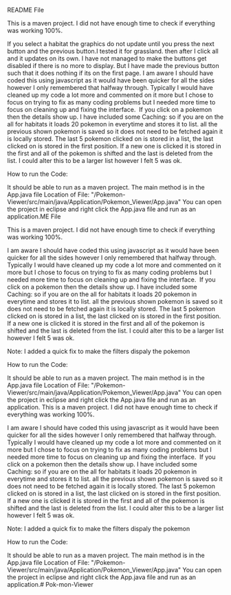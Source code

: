 README File

This is a maven project. 
I did not have enough time to check if everything was working 100%.

If you select a habitat the graphics do not update until you press the next button and the previous button.I tested it for grassland. then after I click all and it updates on its own.
I have not managed to make the buttons get disabled if there is no more to display.
But I have made the previous button such that it does nothing if its on the first page.
I am aware I should have coded this using javascript as it would have been quicker for all the sides however I only remembered that halfway through.
Typically I would have cleaned up my code a lot more and commented on it more but I chose to focus on trying to fix as many coding problems but I needed more time to focus on cleaning up and fixing the interface. 
If you click on a pokemon then the details show up. I have included some Caching: so if you are on the all for habitats it loads 20 pokemon in everytime and stores it to list. all the previous shown pokemon is saved so it does not need to be fetched again it is locally stored. The last 5 pokemon clicked on is stored in a list, the last clicked on is stored in the first position. If a new one is clicked it is stored in the first and all of the pokemon is shifted and the last is deleted from the list. I could alter this to be a larger list however I felt 5 was ok.


How to run the Code:

It should be able to run as a maven project.
The main method is in the App.java file 
Location of File: "/Pokemon-Viewer/src/main/java/Application/Pokemon_Viewer/App.java"
You can open the project in eclipse and right click the App.java file and run as an application.ME File

This is a maven project. 
I did not have enough time to check if everything was working 100%.


I am aware I should have coded this using javascript as it would have been quicker for all the sides however I only remembered that halfway through.
Typically I would have cleaned up my code a lot more and commented on it more but I chose to focus on trying to fix as many coding problems but I needed more time to focus on cleaning up and fixing the interface. 
If you click on a pokemon then the details show up. I have included some Caching: so if you are on the all for habitats it loads 20 pokemon in everytime and stores it to list. all the previous shown pokemon is saved so it does not need to be fetched again it is locally stored. The last 5 pokemon clicked on is stored in a list, the last clicked on is stored in the first position. If a new one is clicked it is stored in the first and all of the pokemon is shifted and the last is deleted from the list. I could alter this to be a larger list however I felt 5 was ok.

Note:
I added a quick fix to make the filters dispaly the pokemon

How to run the Code:

It should be able to run as a maven project.
The main method is in the App.java file 
Location of File: "/Pokemon-Viewer/src/main/java/Application/Pokemon_Viewer/App.java"
You can open the project in eclipse and right click the App.java file and run as an application.
This is a maven project. 
I did not have enough time to check if everything was working 100%.


I am aware I should have coded this using javascript as it would have been quicker for all the sides however I only remembered that halfway through.
Typically I would have cleaned up my code a lot more and commented on it more but I chose to focus on trying to fix as many coding problems but I needed more time to focus on cleaning up and fixing the interface. 
If you click on a pokemon then the details show up. I have included some Caching: so if you are on the all for habitats it loads 20 pokemon in everytime and stores it to list. all the previous shown pokemon is saved so it does not need to be fetched again it is locally stored. The last 5 pokemon clicked on is stored in a list, the last clicked on is stored in the first position. If a new one is clicked it is stored in the first and all of the pokemon is shifted and the last is deleted from the list. I could alter this to be a larger list however I felt 5 was ok.

Note:
I added a quick fix to make the filters dispaly the pokemon

How to run the Code:

It should be able to run as a maven project.
The main method is in the App.java file 
Location of File: "/Pokemon-Viewer/src/main/java/Application/Pokemon_Viewer/App.java"
You can open the project in eclipse and right click the App.java file and run as an application.# Pok-mon-Viewer